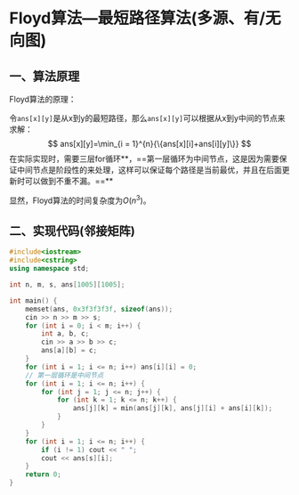 # Floyd算法—最短路径算法(多源、有/无向图)

## 一、算法原理

Floyd算法的原理：

令`ans[x][y]`是从x到y的最短路径，那么`ans[x][y]`可以根据从x到y中间的节点来求解：
$$
ans[x][y]=\min_{i = 1}^{n}{\{ans[x][i]+ans[i][y]\}}
$$
在实际实现时，需要三层for循环**，==第一层循环为中间节点，这是因为需要保证中间节点是阶段性的来处理，这样可以保证每个路径是当前最优，并且在后面更新时可以做到不重不漏。==**

显然，Floyd算法的时间复杂度为$O(n^3)$。



## 二、实现代码(邻接矩阵)

```c++
#include<iostream>
#include<cstring>
using namespace std;

int n, m, s, ans[1005][1005];

int main() {
    memset(ans, 0x3f3f3f3f, sizeof(ans));
    cin >> n >> m >> s;
    for (int i = 0; i < m; i++) {
        int a, b, c;
        cin >> a >> b >> c;
        ans[a][b] = c;
    }
    for (int i = 1; i <= n; i++) ans[i][i] = 0;
    // 第一层循环是中间节点
    for (int i = 1; i <= n; i++) {
        for (int j = 1; j <= n; j++) {
            for (int k = 1; k <= n; k++) {
                ans[j][k] = min(ans[j][k], ans[j][i] + ans[i][k]);
            }
        }
    }
    for (int i = 1; i <= n; i++) {
        if (i != 1) cout << " ";
        cout << ans[s][i];
    }
    return 0;
}
```

